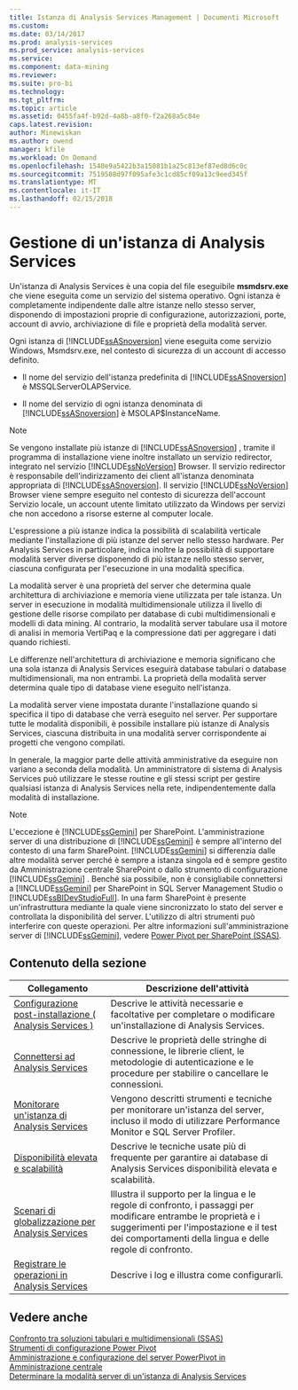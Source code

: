 ```yaml
---
title: Istanza di Analysis Services Management | Documenti Microsoft
ms.custom: 
ms.date: 03/14/2017
ms.prod: analysis-services
ms.prod_service: analysis-services
ms.service: 
ms.component: data-mining
ms.reviewer: 
ms.suite: pro-bi
ms.technology: 
ms.tgt_pltfrm: 
ms.topic: article
ms.assetid: 0455fa4f-b92d-4a8b-a8f0-f2a268a5c84e
caps.latest.revision: 
author: Minewiskan
ms.author: owend
manager: kfile
ms.workload: On Demand
ms.openlocfilehash: 1540e9a5422b3a15081b1a25c813ef87ed8d6c0c
ms.sourcegitcommit: 7519508d97f095afe3c1cd85cf09a13c9eed345f
ms.translationtype: MT
ms.contentlocale: it-IT
ms.lasthandoff: 02/15/2018
---
```

# <a name="analysis-services-instance-management"></a>Gestione di un'istanza di Analysis Services

  Un'istanza di Analysis Services è una copia del file eseguibile **msmdsrv.exe** che viene eseguita come un servizio del sistema operativo. Ogni istanza è completamente indipendente dalle altre istanze nello stesso server, disponendo di impostazioni proprie di configurazione, autorizzazioni, porte, account di avvio, archiviazione di file e proprietà della modalità server.  
  
 Ogni istanza di [!INCLUDE[ssASnoversion](../../includes/ssasnoversion-md.md)] viene eseguita come servizio Windows, Msmdsrv.exe, nel contesto di sicurezza di un account di accesso definito.  
  
-   Il nome del servizio dell'istanza predefinita di [!INCLUDE[ssASnoversion](../../includes/ssasnoversion-md.md)] è MSSQLServerOLAPService.  
  
-   Il nome del servizio di ogni istanza denominata di [!INCLUDE[ssASnoversion](../../includes/ssasnoversion-md.md)] è MSOLAP$InstanceName.  
  
> [!NOTE]  
>  Se vengono installate più istanze di [!INCLUDE[ssASnoversion](../../includes/ssasnoversion-md.md)] , tramite il programma di installazione viene inoltre installato un servizio redirector, integrato nel servizio [!INCLUDE[ssNoVersion](../../includes/ssnoversion-md.md)] Browser. Il servizio redirector è responsabile dell'indirizzamento dei client all'istanza denominata appropriata di [!INCLUDE[ssASnoversion](../../includes/ssasnoversion-md.md)]. Il servizio [!INCLUDE[ssNoVersion](../../includes/ssnoversion-md.md)] Browser viene sempre eseguito nel contesto di sicurezza dell'account Servizio locale, un account utente limitato utilizzato da Windows per servizi che non accedono a risorse esterne al computer locale.  
  
 L'espressione a più istanze indica la possibilità di scalabilità verticale mediante l'installazione di più istanze del server nello stesso hardware. Per Analysis Services in particolare, indica inoltre la possibilità di supportare modalità server diverse disponendo di più istanze nello stesso server, ciascuna configurata per l'esecuzione in una modalità specifica.  
  
 La modalità server è una proprietà del server che determina quale architettura di archiviazione e memoria viene utilizzata per tale istanza. Un server in esecuzione in modalità multidimensionale utilizza il livello di gestione delle risorse compilato per database di cubi multidimensionali e modelli di data mining. Al contrario, la modalità server tabulare usa il motore di analisi in memoria VertiPaq e la compressione dati per aggregare i dati quando richiesti.  
  
 Le differenze nell'architettura di archiviazione e memoria significano che una sola istanza di Analysis Services eseguirà database tabulari o database multidimensionali, ma non entrambi. La proprietà della modalità server determina quale tipo di database viene eseguito nell'istanza.  
  
 La modalità server viene impostata durante l'installazione quando si specifica il tipo di database che verrà eseguito nel server. Per supportare tutte le modalità disponibili, è possibile installare più istanze di Analysis Services, ciascuna distribuita in una modalità server corrispondente ai progetti che vengono compilati.  
  
 In generale, la maggior parte delle attività amministrative da eseguire non variano a seconda della modalità. Un amministratore di sistema di Analysis Services può utilizzare le stesse routine e gli stessi script per gestire qualsiasi istanza di Analysis Services nella rete, indipendentemente dalla modalità di installazione.  
  
> [!NOTE]  
>  L'eccezione è [!INCLUDE[ssGemini](../../includes/ssgemini-md.md)] per SharePoint. L'amministrazione server di una distribuzione di [!INCLUDE[ssGemini](../../includes/ssgemini-md.md)] è sempre all'interno del contesto di una farm SharePoint. [!INCLUDE[ssGemini](../../includes/ssgemini-md.md)] si differenzia dalle altre modalità server perché è sempre a istanza singola ed è sempre gestito da Amministrazione centrale SharePoint o dallo strumento di configurazione [!INCLUDE[ssGemini](../../includes/ssgemini-md.md)] . Benché sia possibile, non è consigliabile connettersi a [!INCLUDE[ssGemini](../../includes/ssgemini-md.md)] per SharePoint in SQL Server Management Studio o [!INCLUDE[ssBIDevStudioFull](../../includes/ssbidevstudiofull-md.md)]. In una farm SharePoint è presente un'infrastruttura mediante la quale viene sincronizzato lo stato del server e controllata la disponibilità del server. L'utilizzo di altri strumenti può interferire con queste operazioni. Per altre informazioni sull'amministrazione server di [!INCLUDE[ssGemini](../../includes/ssgemini-md.md)], vedere [Power Pivot per SharePoint &#40;SSAS&#41;](../../analysis-services/power-pivot-sharepoint/power-pivot-for-sharepoint-ssas.md).  
  
## <a name="in-this-section"></a>Contenuto della sezione  
  
|Collegamento|Descrizione dell'attività|  
|----------|----------------------|  
|[Configurazione post-installazione &#40; Analysis Services &#41;](../../analysis-services/instances/post-install-configuration-analysis-services.md)|Descrive le attività necessarie e facoltative per completare o modificare un'installazione di Analysis Services.|  
|[Connettersi ad Analysis Services](../../analysis-services/instances/connect-to-analysis-services.md)|Descrive le proprietà delle stringhe di connessione, le librerie client, le metodologie di autenticazione e le procedure per stabilire o cancellare le connessioni.|  
|[Monitorare un'istanza di Analysis Services](../../analysis-services/instances/monitor-an-analysis-services-instance.md)|Vengono descritti strumenti e tecniche per monitorare un'istanza del server, incluso il modo di utilizzare Performance Monitor e SQL Server Profiler.|  
|[Disponibilità elevata e scalabilità](../../analysis-services/instances/high-availability-and-scalability-in-analysis-services.md)|Descrive le tecniche usate più di frequente per garantire ai database di Analysis Services disponibilità elevata e scalabilità. |  
|[Scenari di globalizzazione per Analysis Services](../../analysis-services/globalization-scenarios-for-analysis-services.md)|Illustra il supporto per la lingua e le regole di confronto, i passaggi per modificare entrambe le proprietà e i suggerimenti per l'impostazione e il test dei comportamenti della lingua e delle regole di confronto.|  
|[Registrare le operazioni in Analysis Services](../../analysis-services/instances/log-operations-in-analysis-services.md)|Descrive i log e illustra come configurarli.|  
  
  
## <a name="see-also"></a>Vedere anche  
 [Confronto tra soluzioni tabulari e multidimensionali &#40;SSAS&#41;](../../analysis-services/comparing-tabular-and-multidimensional-solutions-ssas.md)   
 [Strumenti di configurazione Power Pivot](../../analysis-services/power-pivot-sharepoint/power-pivot-configuration-tools.md)   
 [Amministrazione e configurazione del server PowerPivot in Amministrazione centrale](../../analysis-services/power-pivot-sharepoint/power-pivot-server-administration-and-configuration-in-central-administration.md)   
 [Determinare la modalità server di un'istanza di Analysis Services](../../analysis-services/instances/determine-the-server-mode-of-an-analysis-services-instance.md)  
  
  
